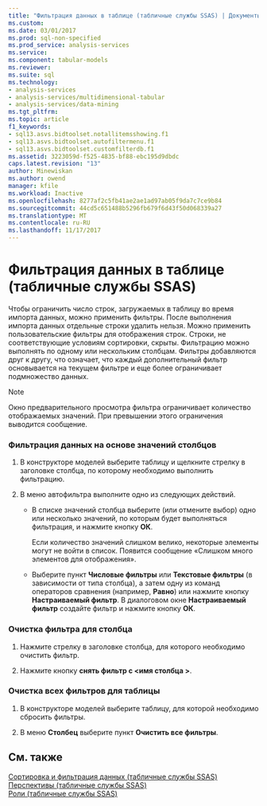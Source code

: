 ```yaml
---
title: "Фильтрация данных в таблице (табличные службы SSAS) | Документы Microsoft"
ms.custom: 
ms.date: 03/01/2017
ms.prod: sql-non-specified
ms.prod_service: analysis-services
ms.service: 
ms.component: tabular-models
ms.reviewer: 
ms.suite: sql
ms.technology:
- analysis-services
- analysis-services/multidimensional-tabular
- analysis-services/data-mining
ms.tgt_pltfrm: 
ms.topic: article
f1_keywords:
- sql13.asvs.bidtoolset.notallitemsshowing.f1
- sql13.asvs.bidtoolset.autofiltermenu.f1
- sql13.asvs.bidtoolset.customfilterdb.f1
ms.assetid: 3223059d-f525-4835-bf88-ebc195d9dbdc
caps.latest.revision: "13"
author: Minewiskan
ms.author: owend
manager: kfile
ms.workload: Inactive
ms.openlocfilehash: 8277af2c5fb41ae2ae1ad97ab05f9da7c7ce9b84
ms.sourcegitcommit: 44cd5c651488b5296fb679f6d43f50d068339a27
ms.translationtype: MT
ms.contentlocale: ru-RU
ms.lasthandoff: 11/17/2017
---
```

# <a name="filter-data-in-a-table-ssas-tabular"></a>Фильтрация данных в таблице (табличные службы SSAS)
  Чтобы ограничить число строк, загружаемых в таблицу во время импорта данных, можно применить фильтры. После выполнения импорта данных отдельные строки удалить нельзя. Можно применить пользовательские фильтры для отображения строк. Строки, не соответствующие условиям сортировки, скрыты. Фильтрацию можно выполнять по одному или нескольким столбцам. Фильтры добавляются друг к другу, что означает, что каждый дополнительный фильтр основывается на текущем фильтре и еще более ограничивает подмножество данных.  
  
> [!NOTE]  
>  Окно предварительного просмотра фильтра ограничивает количество отображаемых значений. При превышении этого ограничения выводится сообщение.  
  
### <a name="to-filter-data-based-on-column-values"></a>Фильтрация данных на основе значений столбцов  
  
1.  В конструкторе моделей выберите таблицу и щелкните стрелку в заголовке столбца, по которому необходимо выполнить фильтрацию.  
  
2.  В меню автофильтра выполните одно из следующих действий.  
  
    -   В списке значений столбца выберите (или отмените выбор) одно или несколько значений, по которым будет выполняться фильтрация, и нажмите кнопку **ОК**.  
  
         Если количество значений слишком велико, некоторые элементы могут не войти в список. Появится сообщение «Слишком много элементов для отображения».  
  
    -   Выберите пункт **Числовые фильтры** или **Текстовые фильтры** (в зависимости от типа столбца), а затем одну из команд операторов сравнения (например, **Равно**) или нажмите кнопку **Настраиваемый фильтр**. В диалоговом окне **Настраиваемый фильтр** создайте фильтр и нажмите кнопку **ОК**.  
  
### <a name="to-clear-a-filter-for-a-column"></a>Очистка фильтра для столбца  
  
1.  Нажмите стрелку в заголовке столбца, для которого необходимо очистить фильтр.  
  
2.  Нажмите кнопку **снять фильтр с \<имя столбца >**.  
  
### <a name="to-clear-all-filters-for-a-table"></a>Очистка всех фильтров для таблицы  
  
1.  В конструкторе моделей выберите таблицу, для которой необходимо сбросить фильтры.  
  
2.  В меню **Столбец** выберите пункт **Очистить все фильтры**.  
  
## <a name="see-also"></a>См. также  
 [Сортировка и фильтрация данных (табличные службы SSAS)](http://msdn.microsoft.com/library/55ebd7a6-2458-4398-911f-fcfeb2413f1b)   
 [Перспективы (табличные службы SSAS)](../../analysis-services/tabular-models/perspectives-ssas-tabular.md)   
 [Роли (табличные службы SSAS)](../../analysis-services/tabular-models/roles-ssas-tabular.md)  
  
  
